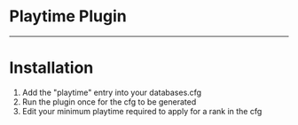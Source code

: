 # Playtime Plugin
---
# Installation
1. Add the "playtime" entry into your databases.cfg
2. Run the plugin once for the cfg to be generated
3. Edit your minimum playtime required to apply for a rank in the cfg
